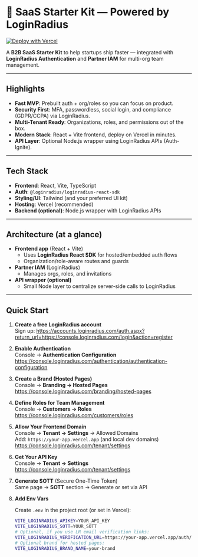#  🚀 SaaS Starter Kit — Powered by LoginRadius

[![Deploy with Vercel](https://vercel.com/button)](https://vercel.com/new/clone?repository-url=YOUR_REPO_URL_HERE)

A **B2B SaaS Starter Kit** to help startups ship faster — integrated with **LoginRadius Authentication** and **Partner IAM** for multi-org team management.

---

## Highlights

- **Fast MVP**: Prebuilt auth + org/roles so you can focus on product.
- **Security First**: MFA, passwordless, social login, and compliance (GDPR/CCPA) via LoginRadius.
- **Multi-Tenant Ready**: Organizations, roles, and permissions out of the box.
- **Modern Stack**: React + Vite frontend, deploy on Vercel in minutes.
- **API Layer**: Optional Node.js wrapper using LoginRadius APIs (Auth-Ignite).

---

## Tech Stack

- **Frontend**: React, Vite, TypeScript
- **Auth**: `@loginradius/loginradius-react-sdk`
- **Styling/UI**: Tailwind (and your preferred UI kit)
- **Hosting**: Vercel (recommended)
- **Backend (optional)**: Node.js wrapper with LoginRadius APIs

---

## Architecture (at a glance)

- **Frontend app** (React + Vite)
  - Uses **LoginRadius React SDK** for hosted/embedded auth flows
  - Organization/role-aware routes and guards
- **Partner IAM** (LoginRadius)
  - Manages orgs, roles, and invitations
- **API wrapper (optional)**
  - Small Node layer to centralize server-side calls to LoginRadius

---

## Quick Start

1. **Create a free LoginRadius account**  
   Sign up: https://accounts.loginradius.com/auth.aspx?return_url=https://console.loginradius.com/login&action=register

2. **Enable Authentication**  
   Console → **Authentication Configuration**  
   https://console.loginradius.com/authentication/authentication-configuration

3. **Create a Brand (Hosted Pages)**  
   Console → **Branding → Hosted Pages**  
   https://console.loginradius.com/branding/hosted-pages

4. **Define Roles for Team Management**  
   Console → **Customers → Roles**  
   https://console.loginradius.com/customers/roles

5. **Allow Your Frontend Domain**  
   Console → **Tenant → Settings** → Allowed Domains  
   Add: `https://your-app.vercel.app` (and local dev domains)
   https://console.loginradius.com/tenant/settings

6. **Get Your API Key**  
   Console → **Tenant → Settings**  
   https://console.loginradius.com/tenant/settings

7. **Generate SOTT** (Secure One-Time Token)  
   Same page → **SOTT** section → Generate or set via API

8. **Add Env Vars**

   Create `.env` in the project root (or set in Vercel):

   ```bash
   VITE_LOGINRADIUS_APIKEY=YOUR_API_KEY
   VITE_LOGINRADIUS_SOTT=YOUR_SOTT
   # Optional, if you use LR email verification links:
   VITE_LOGINRADIUS_VERIFICATION_URL=https://your-app.vercel.app/auth/verify
   # Optional brand for hosted pages:
   VITE_LOGINRADIUS_BRAND_NAME=your-brand
